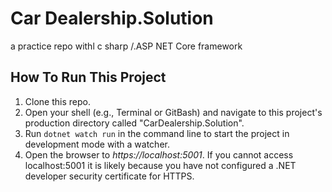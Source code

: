 # Car Dealership.Solution
 a practice repo withl c sharp /.ASP NET Core framework

 ## How To Run This Project

1. Clone this repo.
2. Open your shell (e.g., Terminal or GitBash) and navigate to this project's production directory called "CarDealership.Solution". 
3. Run `dotnet watch run` in the command line to start the project in development mode with a watcher.
4. Open the browser to _https://localhost:5001_. If you cannot access localhost:5001 it is likely because you have not configured a .NET developer security certificate for HTTPS.
